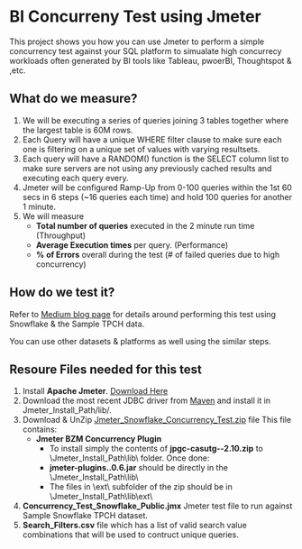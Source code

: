 # BI Concurreny Test using Jmeter

This project shows you how you can use Jmeter to perform a simple concurrency test against your SQL platform to simualate high concurrecy workloads often generated by BI tools like Tableau, pwoerBI, Thoughtspot & ,etc.

## What do we measure?

1. We will be executing a series of queries joining 3 tables together where the largest table is 60M rows. 
2. Each Query will have a unique WHERE filter clause to make sure each one is filtering on a unique set of values with varying resultsets.
3. Each query will have a RANDOM() function is the SELECT column list to make sure servers are not using any previously cached results and executing each query every.
4. Jmeter will be configured Ramp-Up from 0-100 queries within the 1st 60 secs in 6 steps (~16 queries each time) and hold 100 queries for another 1 minute.
5. We will measure
    - **Total number of queries** executed in the 2 minute run time (Throughput)
    - **Average Execution times** per query. (Performance)
    - **% of Errors** overall during the test (# of failed queries due to high concurrency)
  
## How do we test it?
Refer to [Medium blog page](https://www.google.com) for details around performing this test using Snowflake & the Sample TPCH data. 

You can use other datasets & platforms as well using the similar steps.

## Resoure Files needed for this test

1. Install **Apache Jmeter**. [Download Here](https://jmeter.apache.org/download_jmeter.cgi)
2. Download the most recent JDBC driver from [Maven](https://repo1.maven.org/maven2/net/snowflake/snowflake-jdbc/) and install it in Jmeter_Install_Path/lib/.
3. Download & UnZip [Jmeter_Snowflake_Concurrency_Test.zip](https://github.com/NickAkincilar/BI_Concurrency_Test_Jmeter/raw/main/Jmeter_Snowflake_Concurrency_Test.zip) file  This file contains:
    - **Jmeter BZM Concurrency Plugin**
        - To install simply the contents of **jpgc-casutg--2.10.zip** to \Jmeter_Install_Path\lib\ folder. Once done:
        - **jmeter-plugins..0.6.jar** should be directly in the \Jmeter_Install_Path\lib\  
        - The files in \ext\ subfolder of the zip should be in \Jmeter_Install_Path\lib\ext\ 
4. **Concurrency_Test_Snowflake_Public.jmx** Jmeter test file to run against Sample Snowflake TPCH dataset.  
5. **Search_Filters.csv** file which has a list of valid search value combinations that will be used to contruct unique queries. 
